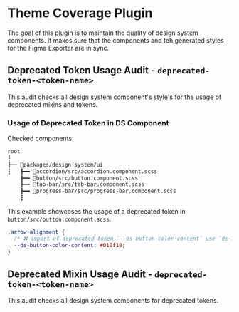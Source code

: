 # Theme Coverage Plugin

The goal of this plugin is to maintain the quality of design system components.
It makes sure that the components and teh generated styles for the Figma Exporter are in sync.

## Deprecated Token Usage Audit - `deprecated-token-<token-name>`

This audit checks all design system component's style's for the usage of deprecated mixins and tokens.

### Usage of Deprecated Token in DS Component

Checked components:

```bash
root
┇
┣━━ 📂packages/design-system/ui
┇   ┣━━ 📂accordion/src/accordion.component.scss
    ┣━━ 📂button/src/button.component.scss
    ┣━━ 📂tab-bar/src/tab-bar.component.scss
    ┣━━ 📂progress-bar/src/progress-bar.component.scss
    ┇
```

This example showcases the usage of a deprecated token in `button/src/button.component.scss`.

```scss
.arrow-alignment {
  /* ❌ import of deprecated token `--ds-button-color-content` use `ds-button-color-text` instead */
  --ds-button-color-content: #010f18;
}
```

## Deprecated Mixin Usage Audit - `deprecated-token-<token-name>`

This audit checks all design system components for deprecated tokens.

